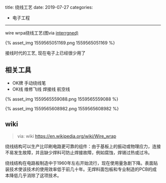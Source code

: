 title: 绕线工艺
date: 2019-07-27
categories:
- 电子工程




---



wire wrpa绕线工艺(图via [interrgned)](https://weibo.com/interrgned)

{% asset_img 1559565051169.png 1559565051169 %}

接线时代的工艺, 现在电子上已经很少用了



## 相关工具

* OK牌 手动绕线笔
* OK线 维修飞线 焊接线 航空线

{% asset_img 1559565559088.png 1559565559088 %}

{% asset_img 1559565608982.png 1559565608982 %}

## wiki

>  via: wiki <https://en.wikipedia.org/wiki/Wire_wrap>

绕线结构可以生产比印刷电路更可靠的组件：由于基板上的振动或物理应力，连接不易发生故障，并且缺少焊料可防止焊接故障，例如腐蚀，焊锡过热或过冷。

绕线结构在电路板制造中于1960年左右开始流行，现在使用量急剧下降。表面贴装技术使该技术的使用效率低于前几十年。无焊料面包板和专业制造的PCB的成本降低几乎消除了这项技术。

